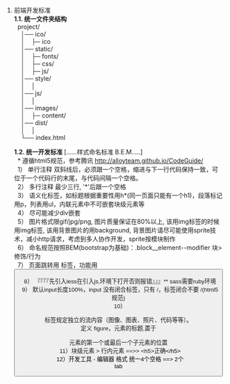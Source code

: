 ﻿1. 前端开发标准<br>
<b>1.1. 统一文件夹结构</b><br>
&nbsp;&nbsp;project/<br>
&nbsp;&nbsp;&nbsp;&nbsp;│── ico/<br>
&nbsp;&nbsp;&nbsp;&nbsp;│&nbsp;&nbsp;&nbsp;&nbsp;├─ ico<br>
&nbsp;&nbsp;&nbsp;&nbsp;│── static/<br>
&nbsp;&nbsp;&nbsp;&nbsp;│&nbsp;&nbsp;&nbsp;&nbsp;├─ fonts/<br>
&nbsp;&nbsp;&nbsp;&nbsp;│&nbsp;&nbsp;&nbsp;&nbsp;├─ css/<br>
&nbsp;&nbsp;&nbsp;&nbsp;│&nbsp;&nbsp;&nbsp;&nbsp;├─ js/<br>
&nbsp;&nbsp;&nbsp;&nbsp;│── style/<br>
&nbsp;&nbsp;&nbsp;&nbsp;│&nbsp;&nbsp;&nbsp;&nbsp;│<br>
&nbsp;&nbsp;&nbsp;&nbsp;│── js/<br>
&nbsp;&nbsp;&nbsp;&nbsp;│&nbsp;&nbsp;&nbsp;&nbsp;│<br>
&nbsp;&nbsp;&nbsp;&nbsp;│── images/<br>
&nbsp;&nbsp;&nbsp;&nbsp;│&nbsp;&nbsp;&nbsp;&nbsp;├─ content/<br>
&nbsp;&nbsp;&nbsp;&nbsp;│── dist/<br>
&nbsp;&nbsp;&nbsp;&nbsp;│&nbsp;&nbsp;&nbsp;&nbsp;│<br>
&nbsp;&nbsp;&nbsp;&nbsp;└── index.html


	<b>1.2.  统一开发标准</b>	[......样式命名标准 B.E.M.....]<br>
&nbsp;&nbsp;*   遵循html5规范，参考腾讯 http://alloyteam.github.io/CodeGuide/<br>
&nbsp;&nbsp;1） 单行注释 双斜线后，必须跟一个空格，缩进与下一行代码保持一致，可位于一个代码行的末尾，与代码间隔一个空格。<br>
&nbsp;&nbsp;2） 多行注释 最少三行, '\*'后跟一个空格<br>
&nbsp;&nbsp;3） 语义化标签，如标题根据重要性用h*(同一页面只能有一个h1)，段落标记用p，列表用ul，内联元素中不可嵌套块级元素等<br>
&nbsp;&nbsp;4） 尽可能减少div嵌套<br>
&nbsp;&nbsp;5） 图片格式限gif/jpg/png, 图片质量保证在80%以上, 该用img标签的时候用img标签, 该用背景图片的用background, 背景图片请尽可能使用sprite技术，减小http请求，考虑到多人协作开发，sprite按模块制作<br>
&nbsp;&nbsp;6） 命名规范按照BEM(bootstrap为基础)：.block__element--modifier	块>修饰/行为<br>
&nbsp;&nbsp;7） 页面跳转用 <a> 标签，功能用 <button><br>
&nbsp;&nbsp;8） 『『『『先引入less在引入js,环境下打开否则报错』』』** sass需要ruby环境<br>
&nbsp;&nbsp;9） 默认input长度100%，input 没有闭合标签，只有 /，标签闭合不要 /(html5规范)<br>
&nbsp;&nbsp;10）<figure> 标签规定独立的流内容（图像、图表、照片、代码等等）。<figcaption>定义 figure，元素的标题,置于<figure>元素的第一个或最后一个子元素的位置<br>
&nbsp;&nbsp;11）块级元素 > 行内元素 ==>>  \<h5><a>正确</a>\</h5><br>
&nbsp;&nbsp;12）开发工具 - 编辑器 格式 统一4个空格 ==> 2个tab<br>
